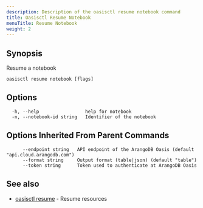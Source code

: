 ```yaml
---
description: Description of the oasisctl resume notebook command
title: Oasisctl Resume Notebook
menuTitle: Resume Notebook
weight: 2
---
```

## Synopsis
Resume a notebook

```
oasisctl resume notebook [flags]
```

## Options
```
  -h, --help                 help for notebook
  -n, --notebook-id string   Identifier of the notebook
```

## Options Inherited From Parent Commands
```
      --endpoint string   API endpoint of the ArangoDB Oasis (default "api.cloud.arangodb.com")
      --format string     Output format (table|json) (default "table")
      --token string      Token used to authenticate at ArangoDB Oasis
```

## See also
* [oasisctl resume](_index.md)	 - Resume resources

